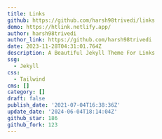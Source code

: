 ```yaml
---
title: Links
github: https://github.com/harsh98trivedi/links
demo: https://htlink.netlify.app/
author: harsh98trivedi
author_link: https://github.com/harsh98trivedi
date: 2023-11-28T04:31:01.764Z
description: A Beautiful Jekyll Theme For Links
ssg:
  - Jekyll
css:
  - Tailwind
cms: []
category: []
draft: false
publish_date: '2021-07-04T16:38:36Z'
update_date: '2024-06-04T18:14:04Z'
github_star: 186
github_fork: 123
---
```

